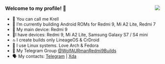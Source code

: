### Welcome to my profile! 🤟 [<img align="right" src="https://user-images.githubusercontent.com/93985232/194731947-2106c79a-5ec8-4206-a496-2dc8c2213a24.gif"/>](https://sfw.furaffinity.net/view/26665049/)
- 👤 You can call me Krell 
- 📱 I’m currently building Android ROMs for Redmi 9, Mi A2 Lite, Redmi 7
- 📲 My main device: Redmi 9
- 📝I have devices: Redmi 9, Mi A2 Lite, Samsung Galaxy S7 / S4 mini
- 🔝 I create builds only LineageOS & CrDroid
- 🐧 I use Linux systems. Love Arch & Fedora
- 👥 My Telegram Group [@WolfAURmanRedmi9Builds](https://t.me/WolfAURmanRedmi9Builds)
- 🗣 My contacts: [Telegram](https://t.me/red_hat_interprise13) | [Xda](https://forum.xda-developers.com/m/furry__wolf.11566643/)
